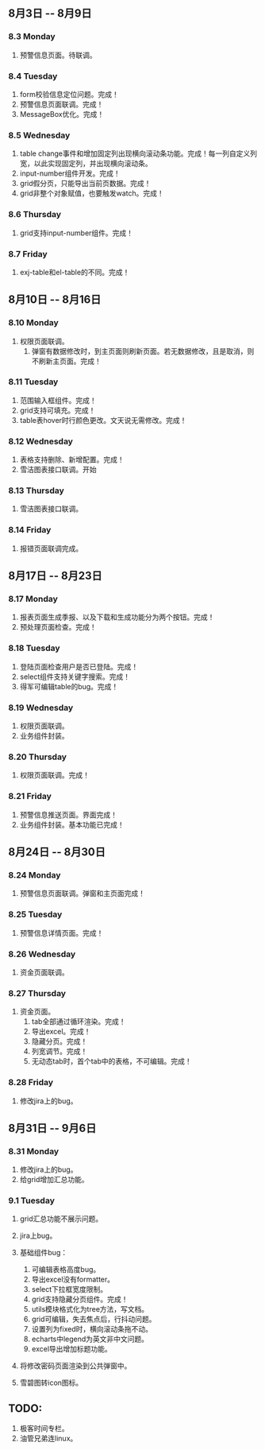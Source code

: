 ## 8月3日 -- 8月9日

### 8.3 Monday
1. 预警信息页面。待联调。

### 8.4 Tuesday
1. form校验信息定位问题。完成！
2. 预警信息页面联调。完成！
3. MessageBox优化。完成！

### 8.5 Wednesday
1. table change事件和增加固定列出现横向滚动条功能。完成！每一列自定义列宽，以此实现固定列，并出现横向滚动条。
2. input-number组件开发。完成！
4. grid假分页，只能导出当前页数据。完成！
5. grid非整个对象赋值，也要触发watch。完成！

### 8.6 Thursday
1. grid支持input-number组件。完成！

### 8.7 Friday
1. exj-table和el-table的不同。完成！


## 8月10日 -- 8月16日

### 8.10 Monday
1. 权限页面联调。
   1. 弹窗有数据修改时，到主页面则刷新页面。若无数据修改，且是取消，则不刷新主页面。完成！

### 8.11 Tuesday
1. 范围输入框组件。完成！
2. grid支持可填充。完成！
3. table表hover时行颜色更改。文天说无需修改。完成！

### 8.12 Wednesday
1. 表格支持删除、新增配置。完成！
2. 雪洁图表接口联调。开始

### 8.13 Thursday
1. 雪洁图表接口联调。

### 8.14 Friday
1. 报错页面联调完成。


## 8月17日 -- 8月23日

### 8.17 Monday
1. 报表页面生成季报、以及下载和生成功能分为两个按钮。完成！
2. 预处理页面检查。完成！

### 8.18 Tuesday
1. 登陆页面检查用户是否已登陆。完成！
2. select组件支持关键字搜索。完成！
3. 得军可编辑table的bug。完成！

### 8.19 Wednesday
1. 权限页面联调。
2. 业务组件封装。

### 8.20 Thursday
1. 权限页面联调。完成！

### 8.21 Friday
1. 预警信息推送页面。界面完成！
2. 业务组件封装。基本功能已完成！


## 8月24日 -- 8月30日

### 8.24 Monday
1. 预警信息页面联调。弹窗和主页面完成！

### 8.25 Tuesday
1. 预警信息详情页面。完成！

### 8.26 Wednesday
1. 资金页面联调。

### 8.27 Thursday
1. 资金页面。
   1. tab全部通过循环渲染。完成！
   2. 导出excel。完成！
   3. 隐藏分页。完成！
   4. 列宽调节。完成！
   5. 无动态tab时，首个tab中的表格，不可编辑。完成！

### 8.28 Friday
1. 修改jira上的bug。

## 8月31日 -- 9月6日

### 8.31 Monday
1. 修改jira上的bug。
2. 给grid增加汇总功能。

### 9.1 Tuesday
1. grid汇总功能不展示问题。
2. jira上bug。

2. 基础组件bug：
   1. 可编辑表格高度bug。
   2. 导出excel没有formatter。
   3. select下拉框宽度限制。
   4. grid支持隐藏分页组件。完成！
   5. utils模块格式化为tree方法，写文档。
   6. grid可编辑，失去焦点后，行抖动问题。
   7. 设置列为fixed时，横向滚动条拖不动。
   8. echarts中legend为英文非中文问题。
   9. excel导出增加标题功能。


1. 将修改密码页面渲染到公共弹窗中。
1. 雪碧图转icon图标。

## TODO:
1. 极客时间专栏。
2. 油管兄弟连linux。
